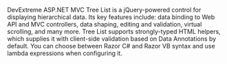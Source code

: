DevExtreme ASP.NET MVC Tree List is a jQuery-powered control for displaying hierarchical data. Its key features include: data binding to Web API and MVC controllers, data shaping, editing and validation, virtual scrolling, and many more. Tree List supports strongly-typed HTML helpers, which supplies it with client-side validation based on Data Annotations by default. You can choose between Razor C\# and Razor VB syntax and use lambda expressions when configuring it.